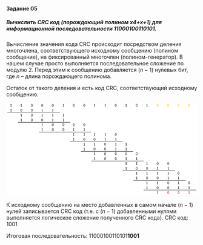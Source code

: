 #### Задание 05

##### Вычислить CRC код (порождающий полином x4+x+1) для информационной последовательности 11000100110101.

Вычисление значения кода CRC происходит посредством деления многочлена, соответствующего исходному сообщению (полином сообщение), на фиксированный многочлен (полином-генератор). В нашем случае просто выполняется последовательное сложение по модулю 2. Перед этим к сообщению добавляется $(n-1)$ нулевых бит, где $n$ – длина порождающего полинома.

Остаток от такого деления и есть код CRC, соответствующий исходному сообщению.

![Screenshot_1](./Practice_05/Screenshot_1.png)

К исходному сообщению на место добавленных в самом начале $(n-1)$ нулей записывается CRC код (т.е. с $(n-1)$ добавленными нулями выполняется логическое сложение полученного CRC кода). CRC код: 1001

Итоговая последовательность: 11000100110101**1001**
